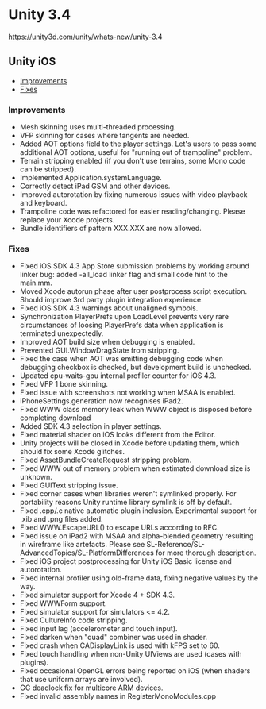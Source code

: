 # Unity 3.4

https://unity3d.com/unity/whats-new/unity-3.4

## Unity iOS

- [Improvements](#improvements)
- [Fixes](#fixes)


### Improvements

*   Mesh skinning uses multi-threaded processing.
*   VFP skinning for cases where tangents are needed.
*   Added AOT options field to the player settings. Let's users to pass some additional AOT options, useful for "running out of trampoline" problem.
*   Terrain stripping enabled (if you don't use terrains, some Mono code can be stripped).
*   Implemented Application.systemLanguage.
*   Correctly detect iPad GSM and other devices.
*   Improved autorotation by fixing numerous issues with video playback and keyboard.
*   Trampoline code was refactored for easier reading/changing. Please replace your Xcode projects.
*   Bundle identifiers of pattern XXX.XXX are now allowed.

### Fixes

*   Fixed iOS SDK 4.3 App Store submission problems by working around linker bug: added -all\_load linker flag and small code hint to the main.mm.
*   Moved Xcode autorun phase after user postprocess script execution. Should improve 3rd party plugin integration experience.
*   Fixed iOS SDK 4.3 warnings about unaligned symbols.
*   Synchronization PlayerPrefs upon LoadLevel prevents very rare circumstances of loosing PlayerPrefs data when application is terminated unexpectedly.
*   Improved AOT build size when debugging is enabled.
*   Prevented GUI.WindowDragState from stripping.
*   Fixed the case when AOT was emitting debugging code when debugging checkbox is checked, but development build is unchecked.
*   Updated cpu-waits-gpu internal profiler counter for iOS 4.3.
*   Fixed VFP 1 bone skinning.
*   Fixed issue with screenshots not working when MSAA is enabled.
*   iPhoneSettings.generation now recognises iPad2.
*   Fixed WWW class memory leak when WWW object is disposed before completing download
*   Added SDK 4.3 selection in player settings.
*   Fixed material shader on iOS looks different from the Editor.
*   Unity projects will be closed in Xcode before updating them, which should fix some Xcode glitches.
*   Fixed AssetBundleCreateRequest stripping problem.
*   Fixed WWW out of memory problem when estimated download size is unknown.
*   Fixed GUIText stripping issue.
*   Fixed corner cases when libraries weren't symlinked properly. For portability reasons Unity runtime library symlink is off by default.
*   Fixed .cpp/.c native automatic plugin inclusion. Experimental support for .xib and .png files added.
*   Fixed WWW.EscapeURL() to escape URLs according to RFC.
*   Fixed issue on iPad2 with MSAA and alpha-blended geometry resulting in wireframe like artefacts. Please see SL-Reference/SL-AdvancedTopics/SL-PlatformDifferences for more thorough description.
*   Fixed iOS project postprocessing for Unity iOS Basic license and autorotation.
*   Fixed internal profiler using old-frame data, fixing negative values by the way.
*   Fixed simulator support for Xcode 4 + SDK 4.3.
*   Fixed WWWForm support.
*   Fixed simulator support for simulators <= 4.2.
*   Fixed CultureInfo code stripping.
*   Fixed input lag (accelerometer and touch input).
*   Fixed darken when "quad" combiner was used in shader.
*   Fixed crash when CADisplayLink is used with kFPS set to 60.
*   Fixed touch handling when non-Unity UIViews are used (cases with plugins).
*   Fixed occasional OpenGL errors being reported on iOS (when shaders that use uniform arrays are involved).
*   GC deadlock fix for multicore ARM devices.
*   Fixed invalid assembly names in RegisterMonoModules.cpp